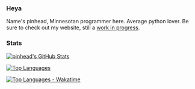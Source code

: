 ### Heya
Name's pinhead, Minnesotan programmer here. Average python lover. 
Be sure to check out my website, still a [work in progress](https://indev.pinhead.dev). 

### Stats

[![pinhead's GitHub Stats](https://github-readme-stats.vercel.app/api?username=pinhead-tf2&count_private=true&bg_color=1e1e2e&text_color=cdd6f4&icon_color=cba6f7&title_color=94e2d5)](https://github.com/anuraghazra/github-readme-stats)

[![Top Languages](https://github-readme-stats.vercel.app/api/top-langs/?username=pinhead-tf2&layout=compact&show_icons=true&bg_color=1e1e2e&text_color=cdd6f4&icon_color=cba6f7&title_color=94e2d5)](https://github.com/anuraghazra/github-readme-stats)

[![Top Languages - Wakatime](https://github-readme-stats.vercel.app/api/wakatime?username=pinheadtf2&layout=compact&bg_color=1e1e2e&text_color=cdd6f4&icon_color=cba6f7&title_color=94e2d5)](https://github.com/anuraghazra/github-readme-stats)

<!--
**pinhead-tf2/pinhead-tf2** is a ✨ _special_ ✨ repository because its `README.md` (this file) appears on your GitHub profile.

Here are some ideas to get you started:

- 🔭 I’m currently working on ...
- 🌱 I’m currently learning ...
- 👯 I’m looking to collaborate on ...
- 🤔 I’m looking for help with ...
- 💬 Ask me about ...
- 📫 How to reach me: ...
- 😄 Pronouns: ...
- ⚡ Fun fact: ...
-->
